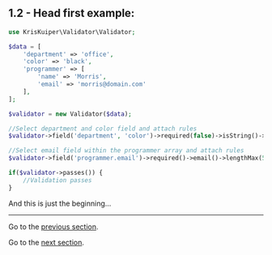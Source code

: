 ## 1.2 - Head first example:

```php
use KrisKuiper\Validator\Validator;

$data = [
    'department' => 'office',
    'color' => 'black',
    'programmer' => [
        'name' => 'Morris',
        'email' => 'morris@domain.com'
    ],
];

$validator = new Validator($data);

//Select department and color field and attach rules
$validator->field('department', 'color')->required(false)->isString()->lengthBetween(5, 20);

//Select email field within the programmer array and attach rules
$validator->field('programmer.email')->required()->email()->lengthMax(50);

if($validator->passes()) {
    //Validation passes
}
```

And this is just the beginning...

---------------

Go to the [previous section](/docs/01%20-%20Intro/1.1%20-%20Introduction.md).

Go to the [next section](/docs/02%20-%20Installation/2.1%20-%20Installation.md).